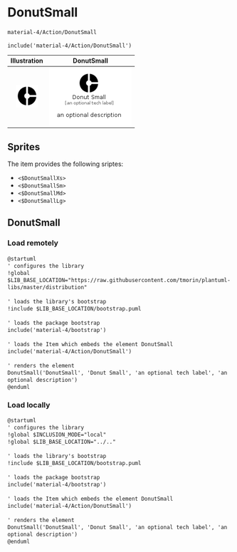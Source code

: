 # DonutSmall


```text
material-4/Action/DonutSmall
```

```text
include('material-4/Action/DonutSmall')
```



| Illustration | DonutSmall |
| :---: | :---: |
| ![illustration for Illustration](../../material-4/Action/DonutSmall.png) | ![illustration for DonutSmall](../../material-4/Action/DonutSmall.Local.png) |



## Sprites
The item provides the following sriptes:

- `<$DonutSmallXs>`
- `<$DonutSmallSm>`
- `<$DonutSmallMd>`
- `<$DonutSmallLg>`





## DonutSmall

### Load remotely
```plantuml
@startuml
' configures the library
!global $LIB_BASE_LOCATION="https://raw.githubusercontent.com/tmorin/plantuml-libs/master/distribution"

' loads the library's bootstrap
!include $LIB_BASE_LOCATION/bootstrap.puml

' loads the package bootstrap
include('material-4/bootstrap')

' loads the Item which embeds the element DonutSmall
include('material-4/Action/DonutSmall')

' renders the element
DonutSmall('DonutSmall', 'Donut Small', 'an optional tech label', 'an optional description')
@enduml
```

### Load locally
```plantuml
@startuml
' configures the library
!global $INCLUSION_MODE="local"
!global $LIB_BASE_LOCATION="../.."

' loads the library's bootstrap
!include $LIB_BASE_LOCATION/bootstrap.puml

' loads the package bootstrap
include('material-4/bootstrap')

' loads the Item which embeds the element DonutSmall
include('material-4/Action/DonutSmall')

' renders the element
DonutSmall('DonutSmall', 'Donut Small', 'an optional tech label', 'an optional description')
@enduml
```

